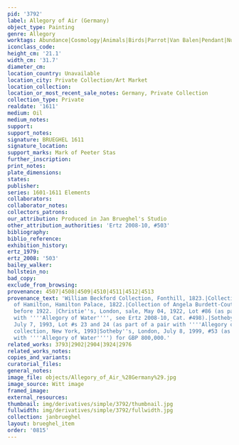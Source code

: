 ```yaml
---
pid: '3792'
label: Allegory of Air (Germany)
object_type: Painting
genre: Allegory
worktags: Abundance|Cosmology|Animals|Birds|Parrot|Van Balen|Pendant|Nude|Putti|Landscape
iconclass_code:
height_cm: '21.1'
width_cm: '31.7'
diameter_cm:
location_country: Unavailable
location_city: Private Collection/Art Market
location_collection:
location_or_most_recent_sale_notes: Germany, Private Collection
collection_type: Private
realdate: '1611'
medium: Oil
medium_notes:
support:
support_notes:
signature: BRUEGHEL 1611
signature_location:
support_marks: Mark of Peeter Stas
further_inscription:
print_notes:
plate_dimensions:
states:
publisher:
series: 1601-1611 Elements
collaborators:
collaborator_notes:
collectors_patrons:
our_attribution: Produced in Jan Brueghel's Studio
other_attribution_authorities: 'Ertz 2008-10, #503'
bibliography:
biblio_reference:
exhibition_history:
ertz_1979:
ertz_2008: '503'
bailey_walker:
hollstein_no:
bad_copy:
exclude_from_browsing:
provenance: 4507|4508|4509|4510|4511|4512|4513
provenance_text: 'William Beckford Collection, Fonthill, 1823.|Collection of the Dukes
  of Hamilton, Hamilton Palace, 1822.|Collection of Angela Burdett-Coutts, Highgate,
  before 1922. |Christie''s, London, sale, May 04, 1922, Lot #86 (as part of a pair
  with ''''Allegory of Water'''', see Ertz 2008-10, Cat. #498).|Sotheby''s, London,
  July 7, 1993, Lot #s 23 and 24 (as part of a pair with ''''Allegory of Water'''').|Private
  collection, New York, 1993|Sotheby''s, London, July 8, 1999, #53 (as part of a pair
  with ''''Allegory of Water'''') for GBP 800,000.'
related_works: 3793|2902|2904|3924|2976
related_works_notes:
copies_and_variants:
curatorial_files:
general_notes:
image_file: objects/Allegory_of_Air_%28Germany%29.jpg
image_source: Witt image
framed_image:
external_resources:
thumbnail: img/derivatives/simple/3792/thumbnail.jpg
fullwidth: img/derivatives/simple/3792/fullwidth.jpg
collection: janbrueghel
layout: brueghel_item
order: '0815'
---
```

